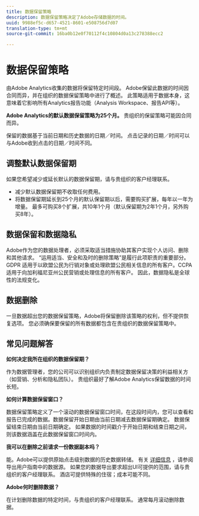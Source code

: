 ```yaml
---
title: 数据保留策略
description: 数据保留策略决定了Adobe存储数据的时间。
uuid: 9988ef5c-d657-4521-8601-e508756d7d07
translation-type: tm+mt
source-git-commit: 16ba0b12e0f70112f4c10804d0a13c278388ecc2

---
```



# 数据保留策略

由Adobe Analytics收集的数据将保留特定时间段。 Adobe保留此数据的时间因合同而异，并在组织的数据保留策略中进行了概述。 此策略适用于数据本身，这意味着它影响所有Analytics报告功能（Analysis Workspace、报告API等）。

**Adobe Analytics的默认数据保留策略为25个月。** 贵组织的保留策略可能因合同而异。

保留的数据基于当前日期和历史数据的日期／时间。 点击记录的日期／时间可以与Adobe收到点击的日期／时间不同。

## 调整默认数据保留期

如果您希望减少或延长默认的数据保留期，请与贵组织的客户经理联系。

* 减少默认数据保留期不收取任何费用。
* 将数据保留期延长到25个月的默认保留期以后，需要购买扩展，每年以一年为增量。 最多可购买8个扩展，共10年1个月（默认保留期为2年1个月，另外购买8年）。

## 数据保留和数据隐私

Adobe作为您的数据处理者，必须采取适当措施协助其客户实现个人访问、删除和其他请求。 “运用适当、安全和及时的删除策略”是履行此项职责的重要部分。GDPR 适用于以欧盟公民为行销对象或处理欧盟公民相关信息的所有客户。CCPA适用于向加利福尼亚州公民营销或处理信息的所有客户。 因此，数据隐私是全球性的法规变化。

## 数据删除

一旦数据超出您的数据保留策略，Adobe将保留删除该策略的权利，但不提供恢复选项。 您必须确保要保留的所有数据都包含在贵组织的数据保留策略中。

## 常见问题解答

**如何决定我所在组织的数据保留期？**

作为数据管理者，您的公司可以识别组织内负责制定数据保留决策的利益相关方（如营销、分析和隐私团队）。 贵组织最好了解Adobe Analytics保留数据的时间长短。

**如何计算数据保留窗口？**

数据保留策略定义了一个滚动的数据保留窗口时间，在这段时间内，您可以查看和报告已完成的数据。数据保留开始日期由当前日期减去数据保留期确定。 数据保留结束日期由当前日期确定。 如果数据的时间戳介于开始日期和结束日期之间，则该数据涵盖在此数据保留窗口时间内。

**我可以在删除之前请求一份数据副本吗？**

能。Adobe可以提供原始点击级别数据的历史数据转储。 有关 [详细信息](/help/export/analytics-data-feed/c-getstarted/data-feed-overview.md) ，请参阅导出用户指南中的数据源。 如果您的数据导出要求超出UI可提供的范围，请与贵组织的客户经理联系。 酒店可提供特殊的住宿；成本可能不同。

**Adobe何时删除数据？**

在计划删除数据的特定时间，与贵组织的客户经理联系。 通常每月滚动删除数据。
